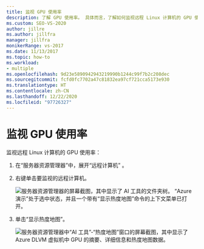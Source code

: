 ```yaml
---
title: 监视 GPU 使用率
description: 了解 GPU 使用率。 具体而言，了解如何监视远程 Linux 计算机的 GPU 使用率。
ms.custom: SEO-VS-2020
author: jillre
ms.author: jillfra
manager: jillfra
monikerRange: vs-2017
ms.date: 11/13/2017
ms.topic: how-to
ms.workload:
- multiple
ms.openlocfilehash: 9d23e5890942943219990b1244c99f7b2c208dec
ms.sourcegitcommit: fcfd0fc7702a47c81832ea97cf721cca5173e930
ms.translationtype: HT
ms.contentlocale: zh-CN
ms.lasthandoff: 12/22/2020
ms.locfileid: "97726327"
---
```

# <a name="monitoring-gpu-utilization"></a>监视 GPU 使用率

监视远程 Linux 计算机的 GPU 使用率：

1. 在“服务器资源管理器”中，展开“远程计算机” 。
2. 右键单击要监视的远程计算机。

    ![服务器资源管理器的屏幕截图，其中显示了 AI 工具的文件夹树。 “Azure 演示”处于选中状态，并且一个带有“显示热度地图”命令的上下文菜单已打开。](media/monitor-gpu/gpu-heatmap-0.png)

3. 单击“显示热度地图”。

    ![服务器资源管理器中“AI 工具”-“热度地图”窗口的屏幕截图，其中显示了 Azure DLVM 虚拟机中 GPU 的摘要、详细信息和热度地图数据。](media/monitor-gpu/heatmap.png)
